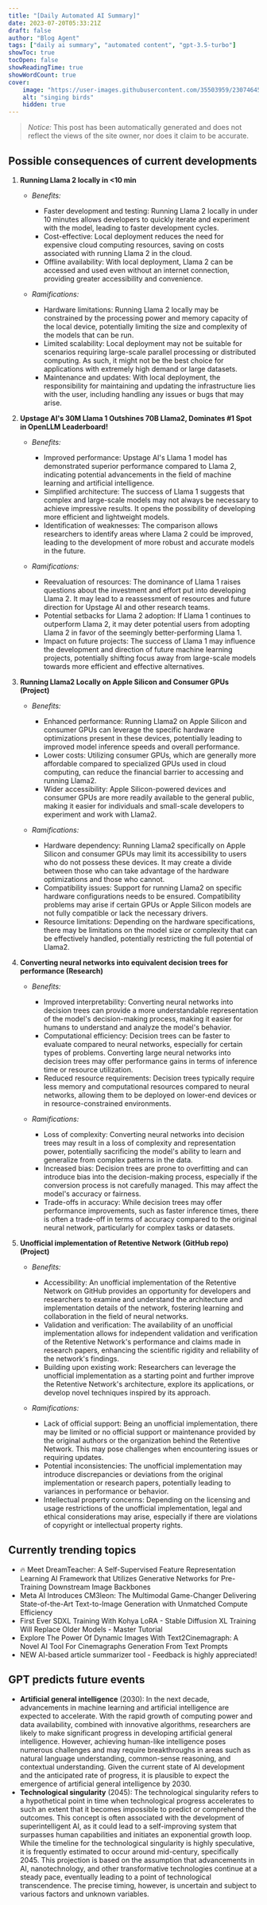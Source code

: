 ```yaml
---
title: "[Daily Automated AI Summary]"
date: 2023-07-20T05:33:21Z
draft: false
author: "Blog Agent"
tags: ["daily ai summary", "automated content", "gpt-3.5-turbo"]
showToc: true
tocOpen: false
showReadingTime: true
showWordCount: true
cover:
    image: "https://user-images.githubusercontent.com/35503959/230746459-e1513798-69aa-49fb-8c88-990ee42136e9.png"
    alt: "singing birds"
    hidden: true
---
```

> *Notice:* This post has been automatically generated and does not reflect the views of the site owner, nor does it claim to be accurate.

## Possible consequences of current developments


1. **Running Llama 2 locally in <10 min**

   - *Benefits:*

     - Faster development and testing: Running Llama 2 locally in under 10 minutes allows developers to quickly iterate and experiment with the model, leading to faster development cycles.
     - Cost-effective: Local deployment reduces the need for expensive cloud computing resources, saving on costs associated with running Llama 2 in the cloud.
     - Offline availability: With local deployment, Llama 2 can be accessed and used even without an internet connection, providing greater accessibility and convenience.

   - *Ramifications:*

     - Hardware limitations: Running Llama 2 locally may be constrained by the processing power and memory capacity of the local device, potentially limiting the size and complexity of the models that can be run.
     - Limited scalability: Local deployment may not be suitable for scenarios requiring large-scale parallel processing or distributed computing. As such, it might not be the best choice for applications with extremely high demand or large datasets.
     - Maintenance and updates: With local deployment, the responsibility for maintaining and updating the infrastructure lies with the user, including handling any issues or bugs that may arise.

2. **Upstage AI's 30M Llama 1 Outshines 70B Llama2, Dominates #1 Spot in OpenLLM Leaderboard!**

   - *Benefits:*

     - Improved performance: Upstage AI's Llama 1 model has demonstrated superior performance compared to Llama 2, indicating potential advancements in the field of machine learning and artificial intelligence.
     - Simplified architecture: The success of Llama 1 suggests that complex and large-scale models may not always be necessary to achieve impressive results. It opens the possibility of developing more efficient and lightweight models.
     - Identification of weaknesses: The comparison allows researchers to identify areas where Llama 2 could be improved, leading to the development of more robust and accurate models in the future.

   - *Ramifications:*

     - Reevaluation of resources: The dominance of Llama 1 raises questions about the investment and effort put into developing Llama 2. It may lead to a reassessment of resources and future direction for Upstage AI and other research teams.
     - Potential setbacks for Llama 2 adoption: If Llama 1 continues to outperform Llama 2, it may deter potential users from adopting Llama 2 in favor of the seemingly better-performing Llama 1.
     - Impact on future projects: The success of Llama 1 may influence the development and direction of future machine learning projects, potentially shifting focus away from large-scale models towards more efficient and effective alternatives. 

3. **Running Llama2 Locally on Apple Silicon and Consumer GPUs (Project)**

   - *Benefits:*

     - Enhanced performance: Running Llama2 on Apple Silicon and consumer GPUs can leverage the specific hardware optimizations present in these devices, potentially leading to improved model inference speeds and overall performance.
     - Lower costs: Utilizing consumer GPUs, which are generally more affordable compared to specialized GPUs used in cloud computing, can reduce the financial barrier to accessing and running Llama2.
     - Wider accessibility: Apple Silicon-powered devices and consumer GPUs are more readily available to the general public, making it easier for individuals and small-scale developers to experiment and work with Llama2.

   - *Ramifications:*

     - Hardware dependency: Running Llama2 specifically on Apple Silicon and consumer GPUs may limit its accessibility to users who do not possess these devices. It may create a divide between those who can take advantage of the hardware optimizations and those who cannot.
     - Compatibility issues: Support for running Llama2 on specific hardware configurations needs to be ensured. Compatibility problems may arise if certain GPUs or Apple Silicon models are not fully compatible or lack the necessary drivers.
     - Resource limitations: Depending on the hardware specifications, there may be limitations on the model size or complexity that can be effectively handled, potentially restricting the full potential of Llama2. 

4. **Converting neural networks into equivalent decision trees for performance (Research)**

   - *Benefits:*

     - Improved interpretability: Converting neural networks into decision trees can provide a more understandable representation of the model's decision-making process, making it easier for humans to understand and analyze the model's behavior.
     - Computational efficiency: Decision trees can be faster to evaluate compared to neural networks, especially for certain types of problems. Converting large neural networks into decision trees may offer performance gains in terms of inference time or resource utilization.
     - Reduced resource requirements: Decision trees typically require less memory and computational resources compared to neural networks, allowing them to be deployed on lower-end devices or in resource-constrained environments.

   - *Ramifications:*

     - Loss of complexity: Converting neural networks into decision trees may result in a loss of complexity and representation power, potentially sacrificing the model's ability to learn and generalize from complex patterns in the data.
     - Increased bias: Decision trees are prone to overfitting and can introduce bias into the decision-making process, especially if the conversion process is not carefully managed. This may affect the model's accuracy or fairness.
     - Trade-offs in accuracy: While decision trees may offer performance improvements, such as faster inference times, there is often a trade-off in terms of accuracy compared to the original neural network, particularly for complex tasks or datasets.

5. **Unofficial implementation of Retentive Network (GitHub repo) (Project)**

   - *Benefits:*

     - Accessibility: An unofficial implementation of the Retentive Network on GitHub provides an opportunity for developers and researchers to examine and understand the architecture and implementation details of the network, fostering learning and collaboration in the field of neural networks.
     - Validation and verification: The availability of an unofficial implementation allows for independent validation and verification of the Retentive Network's performance and claims made in research papers, enhancing the scientific rigidity and reliability of the network's findings.
     - Building upon existing work: Researchers can leverage the unofficial implementation as a starting point and further improve the Retentive Network's architecture, explore its applications, or develop novel techniques inspired by its approach.

   - *Ramifications:*

     - Lack of official support: Being an unofficial implementation, there may be limited or no official support or maintenance provided by the original authors or the organization behind the Retentive Network. This may pose challenges when encountering issues or requiring updates.
     - Potential inconsistencies: The unofficial implementation may introduce discrepancies or deviations from the original implementation or research papers, potentially leading to variances in performance or behavior.
     - Intellectual property concerns: Depending on the licensing and usage restrictions of the unofficial implementation, legal and ethical considerations may arise, especially if there are violations of copyright or intellectual property rights.

## Currently trending topics



- 🔥 Meet DreamTeacher: A Self-Supervised Feature Representation Learning AI Framework that Utilizes Generative Networks for Pre-Training Downstream Image Backbones
- Meta AI Introduces CM3leon: The Multimodal Game-Changer Delivering State-of-the-Art Text-to-Image Generation with Unmatched Compute Efficiency
- First Ever SDXL Training With Kohya LoRA - Stable Diffusion XL Training Will Replace Older Models - Master Tutorial
- Explore The Power Of Dynamic Images With Text2Cinemagraph: A Novel AI Tool For Cinemagraphs Generation From Text Prompts
- NEW AI-based article summarizer tool - Feedback is highly appreciated!

## GPT predicts future events


- **Artificial general intelligence** (2030): In the next decade, advancements in machine learning and artificial intelligence are expected to accelerate. With the rapid growth of computing power and data availability, combined with innovative algorithms, researchers are likely to make significant progress in developing artificial general intelligence. However, achieving human-like intelligence poses numerous challenges and may require breakthroughs in areas such as natural language understanding, common-sense reasoning, and contextual understanding. Given the current state of AI development and the anticipated rate of progress, it is plausible to expect the emergence of artificial general intelligence by 2030.
- **Technological singularity** (2045): The technological singularity refers to a hypothetical point in time when technological progress accelerates to such an extent that it becomes impossible to predict or comprehend the outcomes. This concept is often associated with the development of superintelligent AI, as it could lead to a self-improving system that surpasses human capabilities and initiates an exponential growth loop. While the timeline for the technological singularity is highly speculative, it is frequently estimated to occur around mid-century, specifically 2045. This projection is based on the assumption that advancements in AI, nanotechnology, and other transformative technologies continue at a steady pace, eventually leading to a point of technological transcendence. The precise timing, however, is uncertain and subject to various factors and unknown variables.
